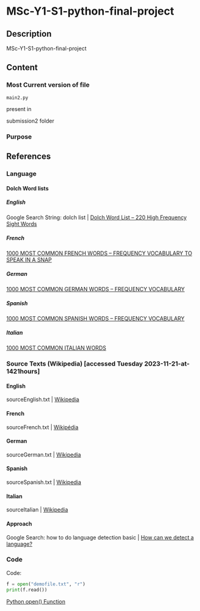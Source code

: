# MSc-Y1-S1-python-final-project

## Description

MSc-Y1-S1-python-final-project

## Content

### Most Current version of file

`main2.py`

present in

submission2 folder


### Purpose



## References

### Language

#### Dolch Word lists

##### English

Google Search String: dolch list | [Dolch Word List – 220 High Frequency Sight Words](https://www.sess.ie/sites/default/files/Resources/Cirricular_Material/DolchWord_List_220.pdf)

##### French

[1000 MOST COMMON FRENCH WORDS – FREQUENCY VOCABULARY TO SPEAK IN A SNAP](https://strommeninc.com/1000-most-common-french-words-frequency-vocabulary/)

##### German

[1000 MOST COMMON GERMAN WORDS – FREQUENCY VOCABULARY](https://strommeninc.com/1000-most-common-german-words-frequency-vocabulary/)

##### Spanish

[1000 MOST COMMON SPANISH WORDS – FREQUENCY VOCABULARY](https://strommeninc.com/1000-most-common-spanish-words-frequency-vocabulary/)

##### Italian

[1000 MOST COMMON ITALIAN WORDS](https://1000mostcommonwords.com/1000-most-common-italian-words/)

### Source Texts (Wikipedia) [accessed Tuesday 2023-11-21-at-1421hours]

#### English

sourceEnglish.txt | [Wikipedia](https://en.wikipedia.org/wiki/Wikipedia)

#### French

sourceFrench.txt | [Wikipédia](https://fr.wikipedia.org/wiki/Wikip%C3%A9dia)

#### German

sourceGerman.txt | [Wikipedia](https://de.wikipedia.org/wiki/Wikipedia)

#### Spanish

sourceSpanish.txt | [Wikipedia](https://es.wikipedia.org/wiki/Wikipedia)

#### Italian

sourceItalian | [Wikipedia](https://it.wikipedia.org/wiki/Wikipedia)

#### Approach

Google Search: how to do language detection basic | [How can we detect a language?](https://towardsdatascience.com/how-to-do-language-detection-using-python-nltk-and-some-easy-statistics-6cec9a02148)

### Code

Code:

```python
f = open("demofile.txt", "r")
print(f.read())
```

[Python open() Function](https://www.w3schools.com/python/ref_func_open.asp)

